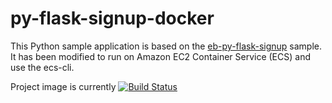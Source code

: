 
# py-flask-signup-docker
This Python sample application is based on the [eb-py-flask-signup](https://github.com/awslabs/eb-py-flask-signup) sample. It has been modified to run on Amazon EC2 Container Service (ECS) and use the ecs-cli.

Project image is currently [![Build Status](http://jenkins.kapua.org/buildStatus/icon?job=ecs-demo)](http://jenkins.kapua.org/buildStatus/icon?job=ecs-demo)

